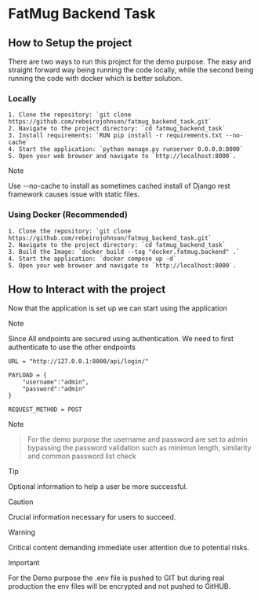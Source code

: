 # FatMug Backend Task

## How to Setup the project

There are two ways to run this project for the demo purpose. The easy and straight forward way being running the code locally, while the second being running the code with docker which is better solution.

### Locally

    1. Clone the repository: `git clone https://github.com/rebeirojohnson/fatmug_backend_task.git`
    2. Navigate to the project directory: `cd fatmug_backend_task`
    3. Install requirements: `RUN pip install -r requirements.txt --no-cache`
    4. Start the application: `python manage.py runserver 0.0.0.0:8000`
    5. Open your web browser and navigate to `http://localhost:8000`.

    
> [!NOTE]  
> Use --no-cache to install as sometimes cached install of Django rest framework causes issue with static files.

### Using Docker (Recommended)
    1. Clone the repository: `git clone https://github.com/rebeirojohnson/fatmug_backend_task.git`
    2. Navigate to the project directory: `cd fatmug_backend_task`
    3. Build the Image: `docker build --tag "docker.fatmug.backend" .`
    4. Start the application: `docker compose up -d`
    5. Open your web browser and navigate to `http://localhost:8000`.

## How to Interact with the project
Now that the application is set up we can start using the application 

> [!NOTE]  
> Since All endpoints are secured using authentication. We need to first authenticate to use the other endpoints 

    URL = "http://127.0.0.1:8000/api/login/"

    PAYLOAD = {
        "username":"admin",
        "password":"admin"
    }

    REQUEST_METHOD = POST
   
> [!NOTE] 

> For the demo purpose the username and password are set to admin bypassing the password validation such as minimun length, similarity and common password list check

> [!TIP]
> Optional information to help a user be more successful.

> [!CAUTION]
> Crucial information necessary for users to succeed.

> [!WARNING]  
> Critical content demanding immediate user attention due to potential risks.

> [!IMPORTANT]  
> For the Demo purpose the .env file is pushed to GIT but during real production the env files will be encrypted and not pushed to GitHUB.